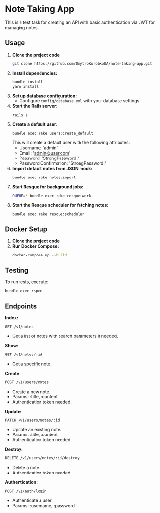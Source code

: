 # Note Taking App

This is a test task for creating an API with basic authentication via JWT for managing notes.

## Usage

1. **Clone the project code**
   ```bash
   git clone https://github.com/DmytroKorobkoUA/note-taking-app.git
   ```
2. **Install dependencies:**
    ```bash
    bundle install
    yarn install
    ```
3. **Set up database configuration:**
   - Configure `config/database.yml` with your database settings.
4. **Start the Rails server:**
    ```bash
    rails s
    ```
5. **Create a default user:**
    ```bash
    bundle exec rake users:create_default
    ```
   This will create a default user with the following attributes:
   - Username: 'admin'
   - Email: 'admin@user.com'
   - Password: 'StrongPassword!'
   - Password Confirmation: 'StrongPassword!'
6. **Import default notes from JSON mock:**
    ```bash
    bundle exec rake notes:import
    ```
7. **Start Resque for background jobs:**
    ```bash
    QUEUE=* bundle exec rake resque:work
    ```
8. **Start the Resque scheduler for fetching notes:**
    ```bash
    bundle exec rake resque:scheduler
    ```

## Docker Setup

1. **Clone the project code**
2. **Run Docker Compose:**
    ```bash
    docker-compose up --build
    ```

## Testing

To run tests, execute:
 ```bash
 bundle exec rspec
 ```

## Endpoints
  **Index:**
 ```bash
 GET /v1/notes
 ```
 - Get a list of notes with search parameters if needed.

  **Show:**
 ```bash
 GET /v1/notes/:id
 ```
 - Get a specific note.

  **Create:**
 ```bash
 POST /v1/users/notes
 ```
 
 - Create a new note.
 - Params: :title, :content
 - Authentication token needed.

  **Update:**
 ```bash
 PATCH /v1/users/notes/:id
 ```
 - Update an existing note.
 - Params: :title, :content
 - Authentication token needed.

  **Destroy:**
 ```bash
 DELETE /v1/users/notes/:id/destroy
 ```
 - Delete a note.
 - Authentication token needed.

  **Authentication:**
 ```bash
 POST /v1/auth/login
 ```
 
 - Authenticate a user.
 - Params: :username, :password



